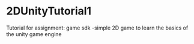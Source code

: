 # 2DUnityTutorial1
Tutorial for assignment: game sdk
-simple 2D game to learn the basics of the unity game engine
